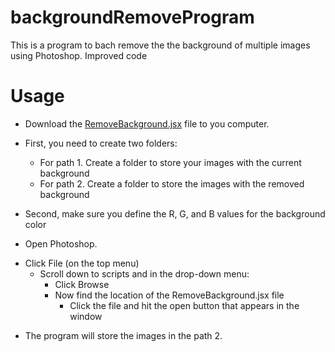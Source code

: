 # backgroundRemoveProgram
This is a program to bach remove the the background of multiple images using Photoshop. Improved code


# Usage   
* Download the [RemoveBackground.jsx](https://github.com/jsolorzano734/backgroundRemoveProgram/blob/main/RemoveBackground.jsx) file to you computer.  
 - First, you need to create two folders:  
	- For path 1. Create a folder to store your images with the current background  
	- For path 2. Create a folder to store the images with the removed background  

 - Second, make sure you define the R, G, and B values for the background color  
  
* Open Photoshop. 
- Click File (on the top menu)  
	- Scroll down to scripts and in the drop-down menu:  
		- Click Browse   
		- Now find the location of the RemoveBackground.jsx file   
			- Click the file and hit the open button that appears in the window   
  
* The program will store the images in the path 2. 
